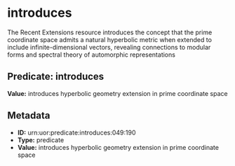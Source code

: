 # introduces

The Recent Extensions resource introduces the concept that the prime coordinate space admits a natural hyperbolic metric when extended to include infinite-dimensional vectors, revealing connections to modular forms and spectral theory of automorphic representations

## Predicate: introduces

**Value:** introduces hyperbolic geometry extension in prime coordinate space

## Metadata

- **ID:** urn:uor:predicate:introduces:049:190
- **Type:** predicate
- **Value:** introduces hyperbolic geometry extension in prime coordinate space
